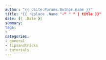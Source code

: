 ```yaml
---
author: "{{ .Site.Params.Author.name }}"
title: "{{ replace .Name "-" " " | title }}"
date: {{ .Date }}
summary: 
tags: 
- 
categories:
- general
- tipsandtricks
- tutorials
---
```


